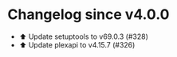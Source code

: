 # Changelog since v4.0.0
- ⬆️ Update setuptools to v69.0.3 (#328) 
- ⬆️ Update plexapi to v4.15.7 (#326) 
